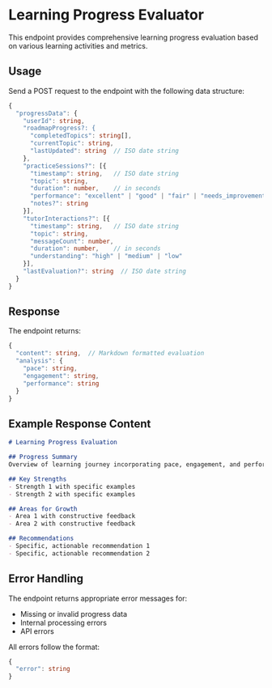 # Learning Progress Evaluator

This endpoint provides comprehensive learning progress evaluation based on various learning activities and metrics.

## Usage

Send a POST request to the endpoint with the following data structure:

```typescript
{
  "progressData": {
    "userId": string,
    "roadmapProgress?: {
      "completedTopics": string[],
      "currentTopic": string,
      "lastUpdated": string  // ISO date string
    },
    "practiceSessions?": [{
      "timestamp": string,   // ISO date string
      "topic": string,
      "duration": number,    // in seconds
      "performance": "excellent" | "good" | "fair" | "needs_improvement",
      "notes?": string
    }],
    "tutorInteractions?": [{
      "timestamp": string,   // ISO date string
      "topic": string,
      "messageCount": number,
      "duration": number,    // in seconds
      "understanding": "high" | "medium" | "low"
    }],
    "lastEvaluation?": string  // ISO date string
  }
}
```

## Response

The endpoint returns:

```typescript
{
  "content": string,  // Markdown formatted evaluation
  "analysis": {
    "pace": string,
    "engagement": string,
    "performance": string
  }
}
```

## Example Response Content

```markdown
# Learning Progress Evaluation

## Progress Summary
Overview of learning journey incorporating pace, engagement, and performance metrics...

## Key Strengths
- Strength 1 with specific examples
- Strength 2 with specific examples

## Areas for Growth
- Area 1 with constructive feedback
- Area 2 with constructive feedback

## Recommendations
- Specific, actionable recommendation 1
- Specific, actionable recommendation 2
```

## Error Handling

The endpoint returns appropriate error messages for:
- Missing or invalid progress data
- Internal processing errors
- API errors

All errors follow the format:
```typescript
{
  "error": string
}
``` 